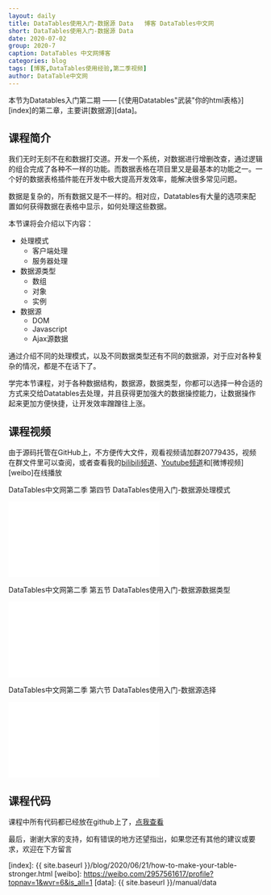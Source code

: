 ```yaml
---
layout: daily
title: DataTables使用入门-数据源 Data   博客 DataTables中文网
short: DataTables使用入门-数据源 Data
date: 2020-07-02
group: 2020-7
caption: DataTables 中文网博客
categories: blog
tags: [博客,DataTables使用经验,第二季视频]
author: DataTable中文网
---
```


本节为Datatables入门第二期 —— [《使用Datatables"武装"你的html表格》][index]的第二章，主要讲[数据源][data]。

## 课程简介

我们无时无刻不在和数据打交道。开发一个系统，对数据进行增删改查，通过逻辑的组合完成了各种不一样的功能。<!--more-->而数据表格在项目里又是最基本的功能之一。一个好的数据表格插件能在开发中极大提高开发效率，能解决很多常见问题。

数据是复杂的，所有数据又是不一样的。相对应，Datatables有大量的选项来配置如何获得数据在表格中显示，如何处理这些数据。

本节课将会介绍以下内容：
- 处理模式
    - 客户端处理
    - 服务器处理
- 数据源类型
    - 数组
    - 对象
    - 实例
- 数据源
    - DOM
    - Javascript
    - Ajax源数据

通过介绍不同的处理模式，以及不同数据类型还有不同的数据源，对于应对各种复杂的情况，都是不在话下了。

学完本节课程，对于各种数据结构，数据源，数据类型，你都可以选择一种合适的方式来交给Datatables去处理，并且获得更加强大的数据操控能力，让数据操作起来更加方便快捷，让开发效率蹭蹭往上涨。


## 课程视频

由于源码托管在GitHub上，不方便传大文件，观看视频请加群20779435，视频在群文件里可以查阅，或者查看我的[bilibili频道][bilibili]、[Youtube频道][youtube]和[微博视频][weibo]在线播放


DataTables中文网第二季 第四节 DataTables使用入门-数据源处理模式
<iframe flag="bilibili" src="//player.bilibili.com/player.html?aid=583811895&bvid=BV13z4y1D71F&cid=209633237&page=1" scrolling="no" border="0" frameborder="no" framespacing="0" allowfullscreen="true"> </iframe>

DataTables中文网第二季 第五节 DataTables使用入门-数据源数据类型
<iframe flag="bilibili" src="//player.bilibili.com/player.html?aid=626265195&bvid=BV1st4y1Q7sF&cid=210406665&page=1" scrolling="no" border="0" frameborder="no" framespacing="0" allowfullscreen="true"> </iframe>

DataTables中文网第二季 第六节 DataTables使用入门-数据源选择
<iframe flag="bilibili" src="//player.bilibili.com/player.html?aid=796266725&bvid=BV15C4y1h7XM&cid=211036559&page=1" scrolling="no" border="0" frameborder="no" framespacing="0" allowfullscreen="true"> </iframe>


## 课程代码

课程中所有代码都已经放在github上了，[点我查看][github]

最后，谢谢大家的支持，如有错误的地方还望指出，如果您还有其他的建议或要求，欢迎在下方留言


[youtube]: https://www.youtube.com/playlist?list=PLfl1Raz12t6s43Fb--qDoIsBPKHEme7FO
[bilibili]: https://space.bilibili.com/618644465/channel/detail?cid=133983
[github]: https://github.com/ssy341/datatables-season2/tree/master/example03
[index]: {{ site.baseurl }}/blog/2020/06/21/how-to-make-your-table-stronger.html
[weibo]: https://weibo.com/2957561617/profile?topnav=1&wvr=6&is_all=1
[data]: {{ site.baseurl }}/manual/data